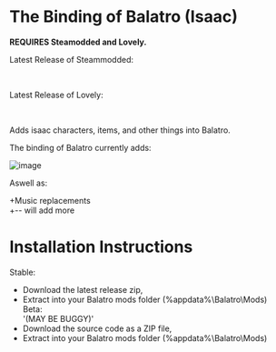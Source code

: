 # The Binding of Balatro (Isaac)

**REQUIRES Steamodded and Lovely.**<br>

Latest Release of Steammodded:<br>

[](github.com/Steamodded/smods/releases/latest)<br>

Latest Release of Lovely:<br>

[](github.com/ethangreen-dev/lovely-injector/releases/latest)<br>

Adds isaac characters, items, and other things into Balatro.<br>

The binding of Balatro currently adds:<br>

![image](https://github.com/user-attachments/assets/3dba582b-055b-42c2-aaa2-81400f22a00e)<br>

Aswell as:<br>

+Music replacements<br>
+-- will add more<br>

# Installation Instructions
Stable:<br>
+ Download the latest release zip,<br>
+ Extract into your Balatro mods folder (%appdata%\Balatro\Mods)<br>
Beta:<br>
'(MAY BE BUGGY)'<br>
+ Download the source code as a ZIP file,<br>
+ Extract into your Balatro mods folder (%appdata%\Balatro\Mods)<br>

